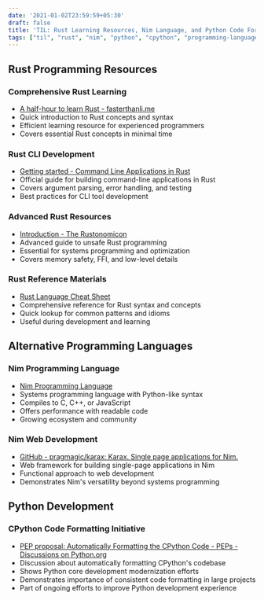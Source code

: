 ```yaml
---
date: '2021-01-02T23:59:59+05:30'
draft: false
title: 'TIL: Rust Learning Resources, Nim Language, and Python Code Formatting'
tags: ["til", "rust", "nim", "python", "cpython", "programming-languages", "code-formatting", "cli-development"]
---
```


## Rust Programming Resources

### Comprehensive Rust Learning
- [A half-hour to learn Rust - fasterthanli.me](https://fasterthanli.me/articles/a-half-hour-to-learn-rust)
- Quick introduction to Rust concepts and syntax
- Efficient learning resource for experienced programmers
- Covers essential Rust concepts in minimal time

### Rust CLI Development
- [Getting started - Command Line Applications in Rust](https://rust-cli.github.io/book/index.html)
- Official guide for building command-line applications in Rust
- Covers argument parsing, error handling, and testing
- Best practices for CLI tool development

### Advanced Rust Resources
- [Introduction - The Rustonomicon](https://doc.rust-lang.org/nomicon/)
- Advanced guide to unsafe Rust programming
- Essential for systems programming and optimization
- Covers memory safety, FFI, and low-level details

### Rust Reference Materials
- [Rust Language Cheat Sheet](https://cheats.rs/)
- Comprehensive reference for Rust syntax and concepts
- Quick lookup for common patterns and idioms
- Useful during development and learning

## Alternative Programming Languages

### Nim Programming Language
- [Nim Programming Language](https://nim-lang.org/)
- Systems programming language with Python-like syntax
- Compiles to C, C++, or JavaScript
- Offers performance with readable code
- Growing ecosystem and community

### Nim Web Development
- [GitHub - pragmagic/karax: Karax. Single page applications for Nim.](https://github.com/pragmagic/karax)
- Web framework for building single-page applications in Nim
- Functional approach to web development
- Demonstrates Nim's versatility beyond systems programming

## Python Development

### CPython Code Formatting Initiative
- [PEP proposal: Automatically Formatting the CPython Code - PEPs - Discussions on Python.org](https://discuss.python.org/t/pep-proposal-automatically-formatting-the-cpython-code/5603?page=3)
- Discussion about automatically formatting CPython's codebase
- Shows Python core development modernization efforts
- Demonstrates importance of consistent code formatting in large projects
- Part of ongoing efforts to improve Python development experience